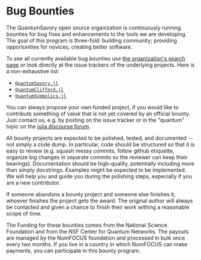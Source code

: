 # Bug Bounties

The QuantumSavory open source organization is continuously running bounties for bug fixes and enhancements to the tools we are developing. 
The goal of this program is three-fold: building community; providing opportunities for novices; creating better software.

To see all currently available bug bounties use [the organization's search page](https://github.com/search?q=org%3AQuantumSavory+label%3A%22bug+bounty%22&type=issues) or look directly at the issue trackers of the underlying projects. Here is a non-exhaustive list:

- [`QuantumSavory.jl`](https://github.com/QuantumSavory/QuantumSavory.jl/issues?q=is%3Aissue+is%3Aopen+label%3A%22bug+bounty%22)
- [`QuantumClifford.jl`](https://github.com/QuantumSavory/QuantumClifford.jl/issues?q=is%3Aissue+is%3Aopen+label%3A%22bug+bounty%22)
- [`QuantumSymbolics.jl`](https://github.com/QuantumSavory/QuantumSymbolics.jl/issues?q=is%3Aissue+is%3Aopen+label%3A%22bug+bounty%22)

You can always propose your own funded project, if you would like to contribute something of value that is not yet covered by an official bounty. Just contact us, e.g. by posting on the issue tracker or in the "quantum" topic on the [julia discourse forum](https://discourse.julialang.org/).

All bounty projects are expected to be polished, tested, and documented -- not simply a code dump. In particular, code should be structured so that it is easy to review (e.g. squash messy commits, follow github etiquette, organize big changes in separate commits so the reviewer can keep their bearings). Documentation should be high-quality, potentially including more than simply docstrings. Examples might be expected to be implemented. We will help you and guide you during the polishing steps, especially if you are a new contributor.

If someone abandons a bounty project and someone else finishes it, whoever finishes the project gets the award. The original author will always be contacted and given a chance to finish their work withing a reasonable scope of time.

The Funding for these bounties comes from the National Science Foundation and from the NSF Center for Quantum Networks.
The payouts are managed by the NumFOCUS foundation and processed in bulk once every two months.
If you live in a country in which NumFOCUS can make payments, you can participate in this bounty program.
